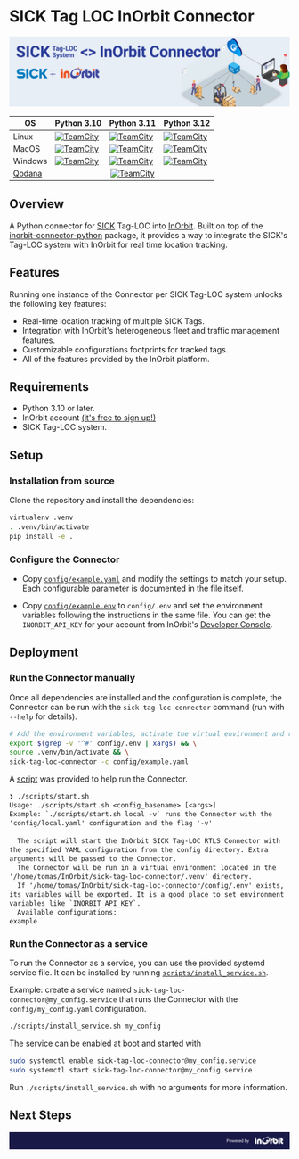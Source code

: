 # SICK Tag LOC InOrbit Connector

![SICK Tag LOC RTLS InOrbit Connector](./assets/inorbit_sick_connector_banner.png)

<table align="center">
  <thead>
    <tr>
      <th>OS</th>
      <th>Python 3.10</th>
      <th>Python 3.11</th>
      <th>Python 3.12</th>
    </tr>
  </thead>
  <tbody>
    <tr>
      <td>Linux</td>
      <td><a href="https://inorbit.teamcity.com/buildConfiguration/Engineering_Development_DeveloperPortal_Connectors_SickTagLocConnector_LinuxPython310QualityCheck?branch=%3Cdefault%3E&mode=builds"><img src="https://inorbit.teamcity.com/app/rest/builds/buildType:id:Engineering_Development_DeveloperPortal_Connectors_SickTagLocConnector_LinuxPython310QualityCheck/statusIcon.svg" alt="TeamCity"/></td>
      <td><a href="https://inorbit.teamcity.com/buildConfiguration/Engineering_Development_DeveloperPortal_Connectors_SickTagLocConnector_LinuxPython311QualityCheck?branch=%3Cdefault%3E&mode=builds"><img src="https://inorbit.teamcity.com/app/rest/builds/buildType:id:Engineering_Development_DeveloperPortal_Connectors_SickTagLocConnector_LinuxPython311QualityCheck/statusIcon.svg" alt="TeamCity"/></td>
      <td><a href="https://inorbit.teamcity.com/buildConfiguration/Engineering_Development_DeveloperPortal_Connectors_SickTagLocConnector_LinuxPython312QualityCheck?branch=%3Cdefault%3E&mode=builds"><img src="https://inorbit.teamcity.com/app/rest/builds/buildType:id:Engineering_Development_DeveloperPortal_Connectors_SickTagLocConnector_LinuxPython312QualityCheck/statusIcon.svg" alt="TeamCity"/></td>
    </tr>
    <tr>
      <td>MacOS</td>
      <td><a href="https://inorbit.teamcity.com/buildConfiguration/Engineering_Development_DeveloperPortal_Connectors_SickTagLocConnector_MacPython310QualityCheck?branch=%3Cdefault%3E&mode=builds"><img src="https://inorbit.teamcity.com/app/rest/builds/buildType:id:Engineering_Development_DeveloperPortal_Connectors_SickTagLocConnector_MacPython310QualityCheck/statusIcon.svg" alt="TeamCity"/></td>
      <td><a href="https://inorbit.teamcity.com/buildConfiguration/Engineering_Development_DeveloperPortal_Connectors_SickTagLocConnector_MacPython311QualityCheck?branch=%3Cdefault%3E&mode=builds"><img src="https://inorbit.teamcity.com/app/rest/builds/buildType:id:Engineering_Development_DeveloperPortal_Connectors_SickTagLocConnector_MacPython311QualityCheck/statusIcon.svg" alt="TeamCity"/></td>
      <td><a href="https://inorbit.teamcity.com/buildConfiguration/Engineering_Development_DeveloperPortal_Connectors_SickTagLocConnector_MacPython312QualityCheck?branch=%3Cdefault%3E&mode=builds"><img src="https://inorbit.teamcity.com/app/rest/builds/buildType:id:Engineering_Development_DeveloperPortal_Connectors_SickTagLocConnector_MacPython312QualityCheck/statusIcon.svg" alt="TeamCity"/></td>
    </tr>
    <tr>
      <td>Windows</td>
      <td><a href="https://inorbit.teamcity.com/buildConfiguration/Engineering_Development_DeveloperPortal_Connectors_SickTagLocConnector_WindowsPython310QualityCheck?branch=%3Cdefault%3E&mode=builds"><img src="https://inorbit.teamcity.com/app/rest/builds/buildType:id:Engineering_Development_DeveloperPortal_Connectors_SickTagLocConnector_WindowsPython310QualityCheck/statusIcon.svg" alt="TeamCity"/></td>
      <td><a href="https://inorbit.teamcity.com/buildConfiguration/Engineering_Development_DeveloperPortal_Connectors_SickTagLocConnector_WindowsPython311QualityCheck?branch=%3Cdefault%3E&mode=builds"><img src="https://inorbit.teamcity.com/app/rest/builds/buildType:id:Engineering_Development_DeveloperPortal_Connectors_SickTagLocConnector_WindowsPython311QualityCheck/statusIcon.svg" alt="TeamCity"/></td>
      <td><a href="https://inorbit.teamcity.com/buildConfiguration/Engineering_Development_DeveloperPortal_Connectors_SickTagLocConnector_WindowsPython312QualityCheck?branch=%3Cdefault%3E&mode=builds"><img src="https://inorbit.teamcity.com/app/rest/builds/buildType:id:Engineering_Development_DeveloperPortal_Connectors_SickTagLocConnector_WindowsPython312QualityCheck/statusIcon.svg" alt="TeamCity"/></td>
    </tr>
    <tr>
      <td><a href="https://www.jetbrains.com/qodana/">Qodana</a></td>
      <td colspan=3 align="center"><a href="https://inorbit.teamcity.com/buildConfiguration/Engineering_Development_DeveloperPortal_Connectors_SickTagLocConnector_QodanaLinuxQualityCheck?branch=%3Cdefault%3E&mode=builds"><img src="https://inorbit.teamcity.com/app/rest/builds/buildType:id:Engineering_Development_DeveloperPortal_Connectors_SickTagLocConnector_QodanaLinuxQualityCheck/statusIcon.svg" alt="TeamCity"/></td>
    </tr>
  </tbody>
</table>

## Overview

A Python connector for [SICK](https://www.sick.com/us/en/) Tag-LOC into [InOrbit](https://inorbit.ai/). Built on top of the [inorbit-connector-python](https://github.com/inorbit-ai/inorbit-connector-python) package, it provides a way to integrate the SICK's Tag-LOC system with InOrbit for real time location tracking.

## Features

Running one instance of the Connector per SICK Tag-LOC system unlocks the following key features:
- Real-time location tracking of multiple SICK Tags.
- Integration with InOrbit's heterogeneous fleet and traffic management features.
- Customizable configurations footprints for tracked tags.
- All of the features provided by the InOrbit platform.

## Requirements

- Python 3.10 or later.
- InOrbit account [(it's free to sign up!)](https://control.inorbit.ai)
- SICK Tag-LOC system.

## Setup

<!-- TODO: Install from PyPi instructions

There are two ways for installing the connector Python package.

1. From PyPi: `pip install inorbit-instock-connector`

2. From source: clone the repository and install the dependencies: -->

### Installation from source

Clone the repository and install the dependencies:

```bash
virtualenv .venv
. .venv/bin/activate
pip install -e .
```

### Configure the Connector

- Copy [`config/example.yaml`](config/example.yaml) and modify the settings to match your setup. Each configurable parameter is documented in the file itself.

- Copy [`config/example.env`](config/example.env) to `config/.env` and set the environment variables following the instructions in the same
  file. You can get the `INORBIT_API_KEY` for your account from InOrbit's
  [Developer Console](https://developer.inorbit.ai/docs#configuring-environment-variables).

## Deployment

### Run the Connector manually

Once all dependencies are installed and the configuration is complete, the Connector can be run with the `sick-tag-loc-connector` command (run with `--help` for details).

```bash
# Add the environment variables, activate the virtual environment and run the Connector
export $(grep -v '^#' config/.env | xargs) && \
source .venv/bin/activate && \
sick-tag-loc-connector -c config/example.yaml
```

A [script](scripts/start.sh) was provided to help run the Connector.

```
❯ ./scripts/start.sh
Usage: ./scripts/start.sh <config_basename> [<args>]
Example: `./scripts/start.sh local -v` runs the Connector with the 'config/local.yaml' configuration and the flag '-v'

  The script will start the InOrbit SICK Tag-LOC RTLS Connector with the specified YAML configuration from the config directory. Extra arguments will be passed to the Connector.
  The Connector will be run in a virtual environment located in the '/home/tomas/InOrbit/sick-tag-loc-connector/.venv' directory.
  If '/home/tomas/InOrbit/sick-tag-loc-connector/config/.env' exists, its variables will be exported. It is a good place to set environment variables like `INORBIT_API_KEY`.
  Available configurations:
example
```

### Run the Connector as a service

To run the Connector as a service, you can use the provided systemd service file. It can be installed by running [`scripts/install_service.sh`](scripts/install_service.sh).

Example: create a service named `sick-tag-loc-connector@my_config.service` that runs the Connector with the `config/my_config.yaml` configuration.

```bash
./scripts/install_service.sh my_config
```

The service can be enabled at boot and started with

```bash
sudo systemctl enable sick-tag-loc-connector@my_config.service
sudo systemctl start sick-tag-loc-connector@my_config.service
```

Run `./scripts/install_service.sh` with no arguments for more information.

## Next Steps

<!-- TODO -->


![Powered by InOrbit](./assets/inorbit_github_footer.png)
